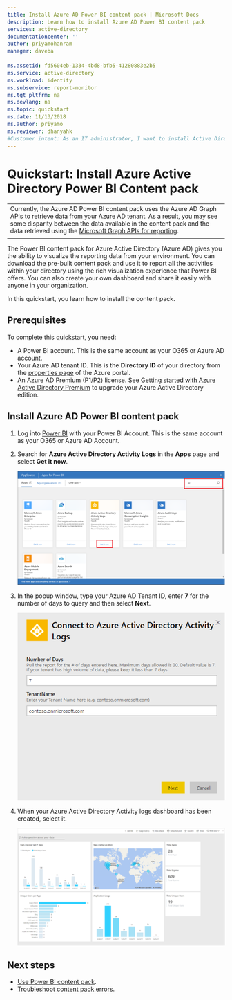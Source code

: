 ```yaml
---
title: Install Azure AD Power BI content pack | Microsoft Docs
description: Learn how to install Azure AD Power BI content pack
services: active-directory
documentationcenter: ''
author: priyamohanram
manager: daveba

ms.assetid: fd5604eb-1334-4bd8-bfb5-41280883e2b5
ms.service: active-directory
ms.workload: identity
ms.subservice: report-monitor
ms.tgt_pltfrm: na
ms.devlang: na
ms.topic: quickstart
ms.date: 11/13/2018
ms.author: priyamo
ms.reviewer: dhanyahk
#Customer intent: As an IT administrator, I want to install Active Directory Power BI content pack so I can use the pre-configured reports to get insights about my environment.
---
```


# Quickstart: Install Azure Active Directory Power BI Content pack

|  |
|--|
|Currently, the Azure AD Power BI content pack uses the Azure AD Graph APIs to retrieve data from your Azure AD tenant. As a result, you may see some disparity between the data available in the content pack and the data retrieved using the [Microsoft Graph APIs for reporting](concept-reporting-api.md). |
|  |

The Power BI content pack for Azure Active Directory (Azure AD) gives you the ability to visualize the reporting data from your environment. You can download the pre-built content pack and use it to report all the activities within your directory using the rich visualization experience that Power BI offers. You can also create your own dashboard and share it easily with anyone in your organization. 

In this quickstart, you learn how to install the content pack.

## Prerequisites

To complete this quickstart, you need:

* A Power BI account. This is the same account as your O365 or Azure AD account. 
* Your Azure AD tenant ID. This is the **Directory ID** of your directory from the [properties page](https://portal.azure.com/#blade/Microsoft_AAD_IAM/ActiveDirectoryMenuBlade/Properties) of the Azure portal.
* An Azure AD Premium (P1/P2) license. See [Getting started with Azure Active Directory Premium](../fundamentals/active-directory-get-started-premium.md) to upgrade your Azure Active Directory edition.

## Install Azure AD Power BI content pack 

1. Log into [Power BI](https://app.powerbi.com/groups/me/getdata/services) with your Power BI Account. This is the same account as your O365 or Azure AD Account.

2. Search for **Azure Active Directory Activity Logs** in the **Apps** page and select **Get it now**. 

   ![Azure Active Directory Power BI Content Pack](./media/quickstart-install-power-bi-content-pack/getitnow.png) 
    
3. In the popup window, type your Azure AD Tenant ID, enter **7** for the number of days to query and then select **Next**.
    
   ![Azure Active Directory Power BI Content Pack](./media/quickstart-install-power-bi-content-pack/connect.png) 

4. When your Azure Active Directory Activity logs dashboard has been created, select it.

   ![Azure Active Directory Power BI Content Pack](./media/quickstart-install-power-bi-content-pack/dashboard.png) 
    
## Next steps

* [Use Power BI content pack](howto-power-bi-content-pack.md).
* [Troubleshoot content pack errors](troubleshoot-content-pack.md).
